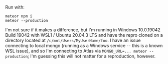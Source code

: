 Run with: 

	meteor npm i
	meteor --production

I'm not sure if it makes a difference, but I'm running in Windows 10.0.19042 Build 19042 with WSL1 / Ubuntu 20.04.3 LTS and have the repro cloned on a directory located at ``/c/mnt/Users/MyUserName/foo``. I have an issue connecting to local mongo (running as a Windows service -- this is a known WSL issue), and so I'm connecting to Atlas via ``MONGO_URL=... meteor --production``; I'm guessing this will not matter for a reproduction, however.
